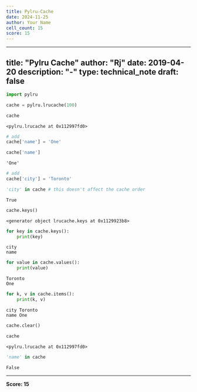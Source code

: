 ```yaml
---
title: Pylru-Cache
date: 2024-11-25
author: Your Name
cell_count: 15
score: 15
---
```


---
title: "Pylru Cache"
author: "Rj"
date: 2019-04-20
description: "-"
type: technical_note
draft: false
---

```python
import pylru
```


```python
cache = pylru.lrucache(100)
```


```python
cache
```




    <pylru.lrucache at 0x112997fd0>




```python
# add 
cache['name'] = 'One'
```


```python
cache['name']
```




    'One'




```python
# add 
cache['city'] = 'Toronto'
```


```python
'city' in cache # this doesn't affect the cache order
```




    True




```python
cache.keys()
```




    <generator object lrucache.keys at 0x1129923b8>




```python
for key in cache.keys():
    print(key)
```

    city
    name



```python
for value in cache.values():
    print(value)
```

    Toronto
    One



```python
for k, v in cache.items():
    print(k, v)
```

    city Toronto
    name One



```python
cache.clear()
```


```python
cache
```




    <pylru.lrucache at 0x112997fd0>




```python
'name' in cache
```




    False




---
**Score: 15**